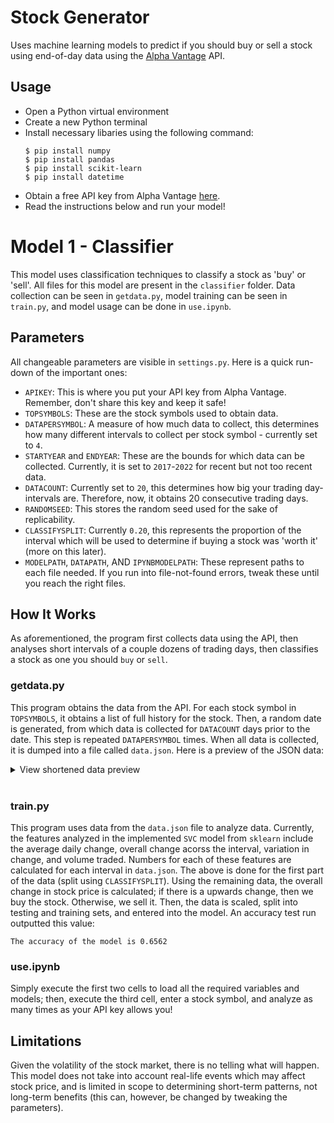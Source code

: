 # Stock Generator
Uses machine learning models to predict if you should buy or sell a stock using end-of-day data using the [Alpha Vantage](https://www.alphavantage.co/) API.

## Usage
- Open a Python virtual environment
- Create a new Python terminal
- Install necessary libaries using the following command:
    ```
    $ pip install numpy
    $ pip install pandas
    $ pip install scikit-learn
    $ pip install datetime
    ```
- Obtain a free API key from Alpha Vantage [here](https://www.alphavantage.co/support/#api-key).
- Read the instructions below and run your model!

# Model 1 - Classifier
This model uses classification techniques to classify a stock as 'buy' or 'sell'. All files for this model are present in the `classifier` folder. Data collection can be seen in `getdata.py`, model training can be seen in `train.py`, and model usage can be done in `use.ipynb`.

## Parameters
All changeable parameters are visible in `settings.py`. Here is a quick run-down of the important ones:
- `APIKEY`: This is where you put your API key from Alpha Vantage. Remember, don't share this key and keep it safe!
- `TOPSYMBOLS`: These are the stock symbols used to obtain data.
- `DATAPERSYMBOL`: A measure of how much data to collect, this determines how many different intervals to collect per stock symbol - currently set to `4`. 
- `STARTYEAR` and `ENDYEAR`: These are the bounds for which data can be collected. Currently, it is set to `2017`-`2022` for recent but not too recent data.
- `DATACOUNT`: Currently set to `20`, this determines how big your trading day-intervals are. Therefore, now, it obtains 20 consecutive trading days.
- `RANDOMSEED`: This stores the random seed used for the sake of replicability. 
- `CLASSIFYSPLIT`: Currently `0.20`, this represents the proportion of the interval which will be used to determine if buying a stock was 'worth it' (more on this later).
- `MODELPATH`, `DATAPATH`, AND `IPYNBMODELPATH`: These represent paths to each file needed. If you run into file-not-found errors, tweak these until you reach the right files.

## How It Works
As aforementioned, the program first collects data using the API, then analyses short intervals of a couple dozens of trading days, then classifies a stock as one you should `buy` or `sell`.

### getdata.py
This program obtains the data from the API. For each stock symbol in `TOPSYMBOLS`, it obtains a list of full history for the stock. Then, a random date is generated, from which data is collected for `DATACOUNT` days prior to the date. This step is repeated `DATAPERSYMBOL` times. When all data is collected, it is dumped into a file called `data.json`. Here is a preview of the JSON data:

<details>
<summary>View shortened data preview</summary>

```
{
    "AAPL": {
        "0": {
            "2021-01-14": {
                "1. open": "130.8",
                "2. high": "131.0",
                "3. low": "128.76",
                "4. close": "128.91",
                "5. adjusted close": "127.026824184584",
                "6. volume": "90221755",
                "7. dividend amount": "0.0000",
                "8. split coefficient": "1.0"
            },
            "2021-01-13": {
                "1. open": "128.76",
                "2. high": "131.45",
                "3. low": "128.49",
                "4. close": "130.89",
                "5. adjusted close": "128.977899445506",
                "6. volume": "88636831",
                "7. dividend amount": "0.0000",
                "8. split coefficient": "1.0"
            }
        },
        "1": {
            "2020-10-01": {
                "1. open": "117.64",
                "2. high": "117.72",
                "3. low": "115.83",
                "4. close": "116.79",
                "5. adjusted close": "114.885449823244",
                "6. volume": "116120440",
                "7. dividend amount": "0.0000",
                "8. split coefficient": "1.0"
            },
            "2020-09-30": {
                "1. open": "113.79",
                "2. high": "117.26",
                "3. low": "113.62",
                "4. close": "115.81",
                "5. adjusted close": "113.921431150184",
                "6. volume": "142675184",
                "7. dividend amount": "0.0000",
                "8. split coefficient": "1.0"
            }
        }
    }
    "MSFT": {
        "0": {
            "2018-01-17": {
                "1. open": "89.08",
                "2. high": "90.28",
                "3. low": "88.75",
                "4. close": "90.14",
                "5. adjusted close": "84.6534873704148",
                "6. volume": "24659472",
                "7. dividend amount": "0.0000",
                "8. split coefficient": "1.0"
            },
            "2018-01-16": {
                "1. open": "90.1",
                "2. high": "90.79",
                "3. low": "88.01",
                "4. close": "88.35",
                "5. adjusted close": "82.9724385309091",
                "6. volume": "35945428",
                "7. dividend amount": "0.0000",
                "8. split coefficient": "1.0"
            }
        }
    }
    ...
}
```
</details>

<br>

### train.py
This program uses data from the `data.json` file to analyze data. Currently, the features analyzed in the implemented `SVC` model from `sklearn` include the average daily change, overall change acorss the interval, variation in change, and volume traded. Numbers for each of these features are calculated for each interval in `data.json`. The above is done for the first part of the data (split using `CLASSIFYSPLIT`). Using the remaining data, the overall change in stock price is calculated; if there is a upwards change, then we buy the stock. Otherwise, we sell it. Then, the data is scaled, split into testing and training sets, and entered into the model. An accuracy test run outputted this value: 

```
The accuracy of the model is 0.6562
```

### use.ipynb
Simply execute the first two cells to load all the required variables and models; then, execute the third cell, enter a stock symbol, and analyze as many times as your API key allows you!

## Limitations
Given the volatility of the stock market, there is no telling what will happen. This model does not take into account real-life events which may affect stock price, and is limited in scope to determining short-term patterns, not long-term benefits (this can, however, be changed by tweaking the parameters).